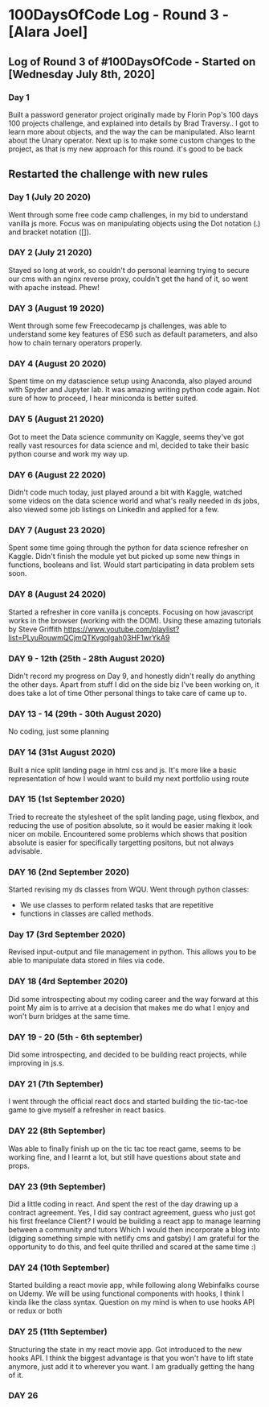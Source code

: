 
# 100DaysOfCode Log - Round 3 - [Alara Joel]
## Log of Round 3 of #100DaysOfCode - Started on [Wednesday July 8th, 2020]

### Day 1
Built a password generator project originally made by Florin Pop's 100 days 100 projects challenge, and explained into details by Brad Traversy..
I got to learn more about objects, and the way the can be manipulated. Also learnt about the Unary operator. 
Next up is to make some custom changes to the project, as that is my new approach for this round. it's good to be back

## Restarted the challenge with new rules

### Day 1 (July 20 2020)
Went through some free code camp challenges, in my bid to understand vanilla js more. Focus was on manipulating objects using the Dot notation (.) and bracket notation ([]).

### DAY 2 (July 21 2020)
Stayed so long at work, so couldn't do personal learning trying to secure our cms with an nginx reverse proxy, couldn't get the hand of it, so went with apache instead. Phew!


### DAY 3 (August 19 2020)

Went through some few Freecodecamp js challenges, was able to understand some key features of ES6 such as default parameters, and also how to chain ternary operators properly.


### DAY 4 (August 20 2020)

Spent time on my datascience setup using Anaconda, also played around with Spyder and Jupyter lab. It was amazing writing python code again.
Not sure of how to proceed, I hear miniconda is better suited.

### DAY 5 (August 21 2020)

Got to meet the Data science community on Kaggle, seems they've got really vast resources for data science and ml, decided to take their basic python course and work my way up. 

### DAY 6 (August 22 2020)

Didn't code much today, just played around a bit with Kaggle, watched some videos on the data science world and what's really needed in ds jobs, also viewed some job listings on LinkedIn and applied for a few.

### DAY 7 (August 23 2020)
Spent some time going through the python for data science refresher on Kaggle. Didn't finish the module yet but picked up some new things in functions, booleans and list. Would start participating in data problem sets soon.

### DAY 8 (August 24 2020)

Started a refresher in core vanilla js concepts. Focusing on how javascript works in the browser (working with the DOM). Using these amazing tutorials by Steve Griffith https://www.youtube.com/playlist?list=PLyuRouwmQCjmQTKvgqIgah03HF1wrYkA9

### DAY 9 - 12th  (25th - 28th August 2020)

Didn't record my progress on Day 9, and honestly didn't really do anything the other days. Apart from stuff I did on the side biz I've been working on, it does take a lot of time
Other personal things to take care of came up to.

### DAY 13 - 14 (29th - 30th August 2020)
No coding, just some planning

### DAY 14 (31st August 2020) 
Built a nice split landing page in html css and js. It's more like a basic representation of how I would want to build my next portfolio using route 

### DAY 15 (1st September 2020)
Tried to recreate the stylesheet of the split landing page, using flexbox, and reducing the use of position absolute, so it would be easier making it look nicer on mobile.
Encountered some problems which shows that position absolute is easier for specifically targetting positons, but not always advisable.

### DAY 16 (2nd September 2020)
Started revising my ds classes from WQU. Went through python classes:
- We use classes to perform related tasks that are repetitive
- functions in classes are called methods.

### Day 17 (3rd September 2020)
Revised input-output and file management in python. This allows you to be able to manipulate data stored in files via code.


### DAY 18 (4rd September 2020)

Did some introspecting about my coding career and the way forward at this point My aim is to arrive at a decision that makes me do what I enjoy and won't burn bridges at the same time.

### DAY 19 - 20 (5th - 6th september)

Did some introspecting, and decided to be building react projects, while improving in js.s. 


### DAY 21 (7th September)

I went through the official react docs and started building the tic-tac-toe game to give myself a refresher in react basics.


### DAY 22 (8th September)

Was able to finally finish up on the tic tac toe react game, seems to be working fine, and I learnt a lot, but still have questions about state and props.


### DAY 23 (9th September)

Did a little coding in react. And spent the rest of the day drawing up a contract agreement. Yes, I did say contract agreement, guess who just got his first freelance Client? I would be building a react app to manage learning between a community  and tutors  Which I would then incorporate a blog into (digging something simple with netlify cms and gatsby)  I am grateful for the opportunity to do this, and feel quite thrilled and scared at the same time :)

### DAY 24 (10th September)

Started building a react movie app, while following along Webinfalks course on Udemy. We will be using functional components with hooks, I think I kinda like the class syntax. 
Question on my mind is when to use hooks API or redux or both


### DAY 25 (11th September)

Structuring the state in my react movie app. Got introduced to the new hooks API. I think the biggest advantage is that you won't have to lift state anymore, just add it to wherever you want. I am gradually getting the hang of it.

### DAY 26


